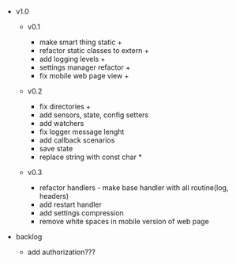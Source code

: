 - v1.0
    - v0.1
        - make smart thing static +
        - refactor static classes to extern +
        - add logging levels +
        - settings manager refactor +
        - fix mobile web page view +

    - v0.2
        - fix directories +
        - add sensors, state, config setters
        - add watchers
        - fix logger message lenght
        - add callback scenarios
        - save state
        - replace string with const char *

    - v0.3
        - refactor handlers - make base handler with all routine(log, headers)
        - add restart handler
        - add settings compression
        - remove white spaces in mobile version of web page

- backlog
    - add authorization???
